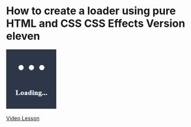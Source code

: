 # How to create a loader using pure HTML and CSS CSS Effects Version eleven

<img src="../../img/loader_14.png" alt="loader" />

[Video Lesson](https://www.youtube.com/watch?v=8MKNt41UpFQ)